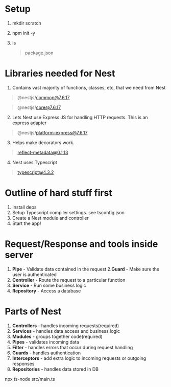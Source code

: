 # Setup

1. mkdir scratch

2. npm init -y

3. ls
   > package.json

# Libraries needed for Nest

1. Contains vast majority of functions, classes, etc, that we need from Nest

> @nestjs/common@7.6.17

> @nestjs/core@7.6.17

2. Lets Nest use Express JS for handling HTTP requests. This is an express adapter

> @nestjs/platform-express@7.6.17

3. Helps make decorators work.

> reflect-metadata@0.1.13

4. Nest uses Typescript

> typescript@4.3.2

# Outline of hard stuff first

1. Install deps
2. Setup Typescript compiler settings. see tsconfig.json
3. Create a Nest module and controller
4. Start the app!

# Request/Response and tools inside server

1. **Pipe** - Validate data contained in the request 2.**Guard** - Make sure the user is authenticated
2. **Controller** - Route the request to a particular function
3. **Service** - Run some business logic
4. **Repository** - Access a database

# Parts of Nest

1. **Controllers** - handles incoming requests(required)
2. **Services** - handles data access and business logic
3. **Modules** - groups together code(required)
4. **Pipes** - validates incoming data
5. **Filter** - handles errors that occur during request handling
6. **Guards** - handles authentication
7. **Interceptors** - add extra logic to incoming requests or outgoing responses
8. **Repositories** - handles data stored in DB

npx ts-node src/main.ts
